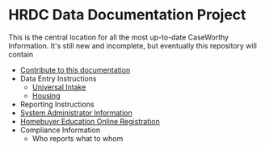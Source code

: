 # HRDC Data Documentation Project

This is the central location for all the most up-to-date CaseWorthy Information. It's still new and incomplete, but eventually this repository will contain

- [Contribute to this documentation](Instructions/Contribute.md)
- Data Entry Instructions
  - [Universal Intake](Instructions/universalintake.md)
  - [Housing](Instructions/HousingDataEntryInstructions.md)
- Reporting Instructions
- [System Administrator Information](Instructions/cwadmin.md)
- [Homebuyer Education Online Registration](Instructions/onlineHBEregistration.md)
- Compliance Information
  - Who reports what to whom